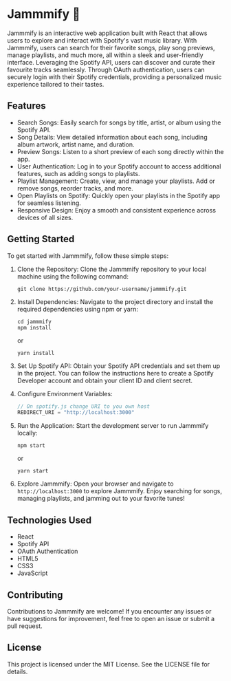 Jammmify 🎵
===========

Jammmify is an interactive web application built with React that allows users to explore and interact with Spotify's vast music library. With Jammmify, users can search for their favorite songs, play song previews, manage playlists, and much more, all within a sleek and user-friendly interface.  Leveraging the Spotify API, users can discover and curate their favourite tracks seamlessly. Through OAuth authentication, users can securely login with their Spotify credentials, providing a personalized music experience tailored to their tastes.

Features
--------

-   Search Songs: Easily search for songs by title, artist, or album using the Spotify API.
-   Song Details: View detailed information about each song, including album artwork, artist name, and duration.
-   Preview Songs: Listen to a short preview of each song directly within the app.
-   User Authentication: Log in to your Spotify account to access additional features, such as adding songs to playlists.
-   Playlist Management: Create, view, and manage your playlists. Add or remove songs, reorder tracks, and more.
-   Open Playlists on Spotify: Quickly open your playlists in the Spotify app for seamless listening.
-   Responsive Design: Enjoy a smooth and consistent experience across devices of all sizes.

Getting Started
---------------

To get started with Jammmify, follow these simple steps:

1.  Clone the Repository: Clone the Jammmify repository to your local machine using the following command:

    ```console
    git clone https://github.com/your-username/jammmify.git
    ```
2.  Install Dependencies: Navigate to the project directory and install the required dependencies using npm or yarn:

    ```console
    cd jammmify
    npm install
    ```
    or
    ```console
    yarn install
    ```
3.  Set Up Spotify API: Obtain your Spotify API credentials and set them up in the project. You can follow the instructions here to create a Spotify Developer account and obtain your client ID and client secret.

4.  Configure Environment Variables:

    ```javascript
    // On spotify.js change URI to you own host
    REDIRECT_URI = "http://localhost:3000"
    ```
5.  Run the Application: Start the development server to run Jammmify locally:

    ```console
    npm start
    ```
    or

    ```console
    yarn start
    ```
6.  Explore Jammmify: Open your browser and navigate to `http://localhost:3000` to explore Jammmify. Enjoy searching for songs, managing playlists, and jamming out to your favorite tunes!

Technologies Used
-----------------

-   React
-   Spotify API
-   OAuth Authentication
-   HTML5
-   CSS3
-   JavaScript

Contributing
------------

Contributions to Jammmify are welcome! If you encounter any issues or have suggestions for improvement, feel free to open an issue or submit a pull request.

License
-------

This project is licensed under the MIT License. See the LICENSE file for details.
